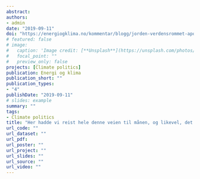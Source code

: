 ```yaml
---
abstract: 
authors:
- admin
date: "2019-09-11" 
doi: "https://energiogklima.no/kommentar/blogg/jorden-verdensrommet-apollo-8-earthrise-nasa/"
# featured: false
# image:
#   caption: 'Image credit: [**Unsplash**](https://unsplash.com/photos/jdD8gXaTZsc)'
#   focal_point: ""
#   preview_only: false
projects: [Climate politics]
publication: Energi og klima
publication_short: ""
publication_types:
- "4"
publishDate: "2019-09-11"
# slides: example
summary: ""
tags:
- Climate politics
title: "Her hadde vi reist hele denne veien til månen, og likevel, det viktigste vi ser der ute er vår egen hjemplanet. Jordkloden."
url_code: ""
url_dataset: ""
url_pdf: 
url_poster: ""
url_project: ""
url_slides: ""
url_source: ""
url_video: ""
---
```



